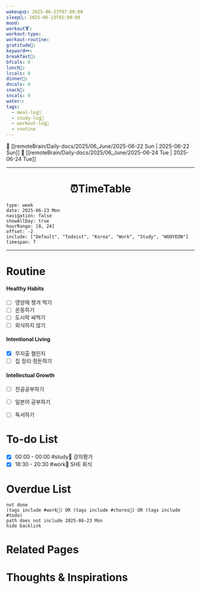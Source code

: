 ```yaml
---
wakeup🌞: 2025-06-23T07:00:00
sleep🌜: 2025-06-23T02:00:00
mood: 
workout🏋️: 
workout-type: 
workout-routine: 
gratitude🙏: 
keyword🗝️: 
breakfast🍳: 
bfcals: 0
lunch🍚: 
lccals: 0
dinner🥗: 
dncals: 0
snack🍬: 
sncals: 0
water💧: 
tags:
  - meal-log📝
  - study-log📓
  - workout-log💪
  - routine
---
```


🔺 [[remoteBrain/Daily-docs/2025/06_June/2025-06-22 Sun | 2025-06-22 Sun]]
🔻 [[remoteBrain/Daily-docs/2025/06_June/2025-06-24 Tue | 2025-06-24 Tue]]
___
<h1> <center>⏰TimeTable </center> </h1>

```gEvent
type: week
date: 2025-06-23 Mon
navigation: false
showAllDay: true
hourRange: [8, 24]
offset: -2
include: ["Default", "Todoist", "Korea", "Work", "Study", "WOOYEON"]
timespan: 7
```

--- 


# Routine 

####  Healthy Habits
- [ ] 영양제 챙겨 먹기
- [ ] 운동하기
- [ ] 도시락 싸먹기 
- [ ] 외식하지 않기 

####  Intentional Living 
- [x] 무지출 챌린지
- [ ] 집 정리·정돈하기

#### Intellectual Growth
- [ ] 전공공부하기
- [ ] 일본어 공부하기
- [ ] 독서하기



# To-do List

- [x] 00:00 - 00:00 #study📓 강의평가
- [x] 18:30 - 20:30 #work💼 SHE 회식

# Overdue List
```tasks
not done
(tags include #work💼) OR (tags include #chores🧺) OR (tags include #todo)
path does not include 2025-06-23 Mon
hide backlink
```

# Related Pages



# Thoughts & Inspirations

